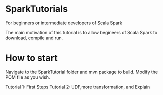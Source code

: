 # SparkTutorials
For beginners or intermediate developers of Scala Spark 

The main motivation of this tutorial is to allow begineers of Scala Spark to download, compile and run.

# How to start

Navigate to the SparkTutorial folder and mvn package to build. Modify the POM file as you wish.

Tutorial 1: First Steps 
Tutorial 2: UDF,more transformation, and Explain
